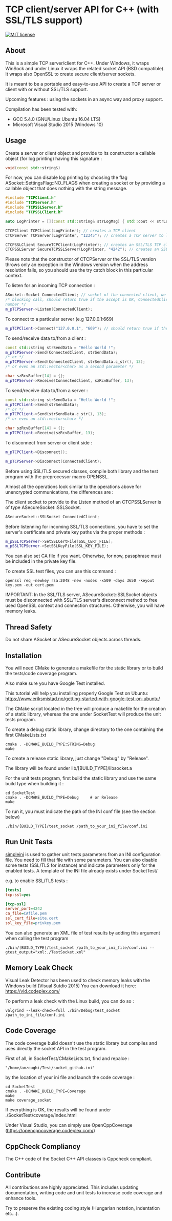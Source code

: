 ﻿# TCP client/server API for C++ (with SSL/TLS support)
[![MIT license](https://img.shields.io/badge/license-MIT-blue.svg)](http://opensource.org/licenses/MIT)


## About
This is a simple TCP server/client for C++. Under Windows, it wraps WinSock and under Linux it wraps 
the related socket API (BSD compatible). It wraps also OpenSSL to create secure client/server sockets.

It is meant to be a portable and easy-to-use API to create a TCP server or client with or without SSL/TLS
support.

Upcoming features : using the sockets in an async way and proxy support.

Compilation has been tested with:
- GCC 5.4.0 (GNU/Linux Ubuntu 16.04 LTS)
- Microsoft Visual Studio 2015 (Windows 10)

## Usage
Create a server or client object and provide to its constructor a callable object (for log printing)
having this signature :

```cpp
void(const std::string&)
```

For now, you can disable log printing by choosing the flag ASocket::SettingsFlag::NO_FLAGS when creating
a socket or by providing a callable object that does nothing with the string message.

```cpp
#include "TCPClient.h"
#include "TCPServer.h"
#include "TCPSSLServer.h"
#include "TCPSSLClient.h"

auto LogPrinter = [](const std::string& strLogMsg) { std::cout << strLogMsg << std::endl;  }

CTCPClient TCPClient(LogPrinter); // creates a TCP client
CTCPServer TCPServer(LogPrinter, "12345"); // creates a TCP server to listen on port 12345

CTCPSSLClient SecureTCPClient(LogPrinter); // creates an SSL/TLS TCP client
CTCPSSLServer SecureTCPSSLServer(LogPrinter, "4242"); // creates an SSL/TLS TCP server to listen on port 4242
```

Please note that the constructor of CTCPServer or the SSL/TLS version throws only an exception in the Windows
version when the address resolution fails, so you should use the try catch block in this particular context.

To listen for an incoming TCP connection :

```cpp
ASocket::Socket ConnectedClient; // socket of the connected client, we can have a vector of them for example.
/* blocking call, should return true if the accept is OK, ConnectedClient should also be a valid socket
number */
m_pTCPServer->Listen(ConnectedClient);
```

To connect to a particular server (e.g 127.0.0.1:669)

```cpp
m_pTCPClient->Connect("127.0.0.1", "669"); // should return true if the connection succeeds
```

To send/receive data to/from a client :

```cpp
const std::string strSendData = "Hello World !";
m_pTCPServer->Send(ConnectedClient, strSendData);
/* or */
m_pTCPServer->Send(ConnectedClient, strSendData.c_str(), 13);
/* or even an std::vector<char> as a second parameter */

char szRcvBuffer[14] = {};
m_pTCPServer->Receive(ConnectedClient, szRcvBuffer, 13);
```

To send/receive data to/from a server :

```cpp
const std::string strSendData = "Hello World !";
m_pTCPClient->Send(strSendData);
/* or */
m_pTCPClient->Send(strSendData.c_str(), 13);
/* or even an std::vector<char> */

char szRcvBuffer[14] = {};
m_pTCPClient->Receive(szRcvBuffer, 13);
```

To disconnect from server or client side :

```cpp
m_pTCPClient->Disconnect();

m_pTCPServer->Disconnect(ConnectedClient);
```

Before using SSL/TLS secured classes, compile both library and the test program with the preprocessor macro OPENSSL.

Almost all the operations look similar to the operations above for unencrypted communications, the differences are :

The client socket to provide to the Listen method of an CTCPSSLServer is of type ASecureSocket::SSLSocket.
```cpp
ASecureSocket::SSLSocket ConnectedClient;
```

Before listenning for incoming SSL/TLS connections, you have to set the server's certificate and private key paths via
the proper methods :

```cpp
m_pSSLTCPServer->SetSSLCertFile(SSL_CERT_FILE);
m_pSSLTCPServer->SetSSLKeyFile(SSL_KEY_FILE);
```

You can also set CA file if you want. Otherwise, for now, passphrase must be included in the private key file.

To create SSL test files, you can use this command :

```Shell
openssl req -newkey rsa:2048 -new -nodes -x509 -days 3650 -keyout key.pem -out cert.pem
```

IMPORTANT: In the SSL/TLS server, ASecureSocket::SSLSocket objects must be disconnected with SSL/TLS server's
disconnect method to free used OpenSSL context and connection structures. Otherwise, you will have memory leaks.

## Thread Safety

Do not share ASocket or ASecureSocket objects across threads.

## Installation

You will need CMake to generate a makefile for the static library or to build the tests/code coverage 
program.

Also make sure you have Google Test installed.

This tutorial will help you installing properly Google Test on Ubuntu: https://www.eriksmistad.no/getting-started-with-google-test-on-ubuntu/

The CMake script located in the tree will produce a makefile for the creation of a static library,
whereas the one under SocketTest will produce the unit tests program.

To create a debug static library, change directory to the one containing the first CMakeLists.txt

```Shell
cmake . -DCMAKE_BUILD_TYPE:STRING=Debug
make
```

To create a release static library, just change "Debug" by "Release".

The library will be found under lib/[BUILD_TYPE]/libsocket.a

For the unit tests program, first build the static library and use the same build type when
building it :

```Shell
cd SocketTest
cmake . -DCMAKE_BUILD_TYPE=Debug     # or Release
make
```

To run it, you must indicate the path of the INI conf file (see the section below)
```Shell
./bin/[BUILD_TYPE]/test_socket /path_to_your_ini_file/conf.ini
```

## Run Unit Tests

[simpleini](https://github.com/brofield/simpleini) is used to gather unit tests parameters from
an INI configuration file. You need to fill that file with some parameters.
You can also disable some tests (SSL/TLS for instance) and indicate
parameters only for the enabled tests. A template of the INI file already exists under SocketTest/

e.g. to enable SSL/TLS tests :

```ini
[tests]
tcp-ssl=yes

[tcp-ssl]
server_port=4242
ca_file=CAfile.pem
ssl_cert_file=site.cert
ssl_key_file=privkey.pem
```

You can also generate an XML file of test results by adding this argument when calling the test program

```Shell
./bin/[BUILD_TYPE]/test_socket /path_to_your_ini_file/conf.ini --gtest_output="xml:./TestSocket.xml"
```

## Memory Leak Check

Visual Leak Detector has been used to check memory leaks with the Windows build (Visual Sutdio 2015)
You can download it here: https://vld.codeplex.com/

To perform a leak check with the Linux build, you can do so :

```Shell
valgrind --leak-check=full ./bin/Debug/test_socket /path_to_ini_file/conf.ini
```

## Code Coverage

The code coverage build doesn't use the static library but compiles and uses directly the 
socket API in the test program.

First of all, in SocketTest/CMakeLists.txt, find and repalce :
```
"/home/amzoughi/Test/socket_github.ini"
```
by the location of your ini file and launch the code coverage :

```Shell
cd SocketTest
cmake . -DCMAKE_BUILD_TYPE=Coverage
make
make coverage_socket
```

If everything is OK, the results will be found under ./SocketTest/coverage/index.html

Under Visual Studio, you can simply use OpenCppCoverage (https://opencppcoverage.codeplex.com/)

## CppCheck Compliancy

The C++ code of the Socket C++ API classes is Cppcheck compliant.

## Contribute
All contributions are highly appreciated. This includes updating documentation, writing code and unit tests
to increase code coverage and enhance tools.

Try to preserve the existing coding style (Hungarian notation, indentation etc...).
